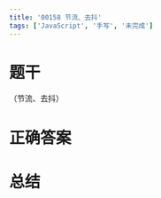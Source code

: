 ```yaml
---
title: '00158 节流、去抖'
tags: ['JavaScript', '手写', '未完成']
---
```


# 题干

（节流、去抖）

# 正确答案



# 总结



<script>
  function func() {

  }
  
</script>